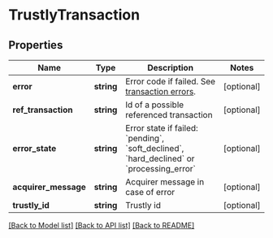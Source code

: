 # TrustlyTransaction

## Properties
Name | Type | Description | Notes
------------ | ------------- | ------------- | -------------
**error** | **string** | Error code if failed. See [transaction errors](https://docs.frisbii.com/reference/transaction_errors). | [optional] 
**ref_transaction** | **string** | Id of a possible referenced transaction | [optional] 
**error_state** | **string** | Error state if failed: &#x60;pending&#x60;, &#x60;soft_declined&#x60;, &#x60;hard_declined&#x60; or &#x60;processing_error&#x60; | [optional] 
**acquirer_message** | **string** | Acquirer message in case of error | [optional] 
**trustly_id** | **string** | Trustly id | [optional] 

[[Back to Model list]](../../README.md#documentation-for-models) [[Back to API list]](../../README.md#documentation-for-api-endpoints) [[Back to README]](../../README.md)

